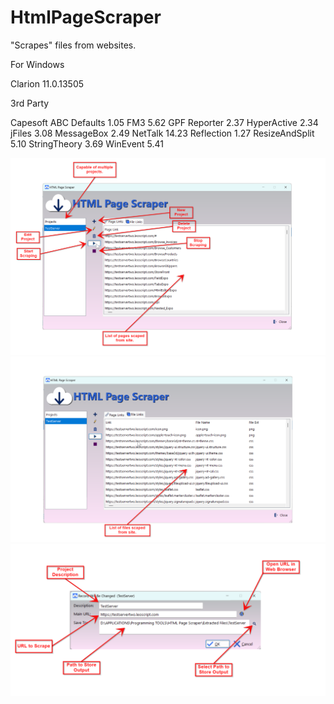 # HtmlPageScraper
"Scrapes" files from websites.

For Windows

Clarion 11.0.13505

3rd Party

Capesoft 
ABC Defaults 1.05
FM3 5.62
GPF Reporter 2.37
HyperActive 2.34
jFiles 3.08
MessageBox 2.49
NetTalk 14.23
Reflection 1.27
ResizeAndSplit 5.10
StringTheory 3.69
WinEvent 5.41

<img src="https://github.com/donridley1972/HtmlPageScraper/blob/main/Screenshots/Main1.png" width=800/>

<img src="https://github.com/donridley1972/HtmlPageScraper/blob/main/Screenshots/Main2.png" width=800/>

<img src="https://github.com/donridley1972/HtmlPageScraper/blob/main/Screenshots/UpdateProjects.png" width=800/>
